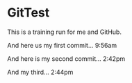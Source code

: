 # GitTest
This is a training run for me and GitHub.

And here us my first commit... 9:56am

And here is my second commit... 2:42pm

And my third... 2:44pm